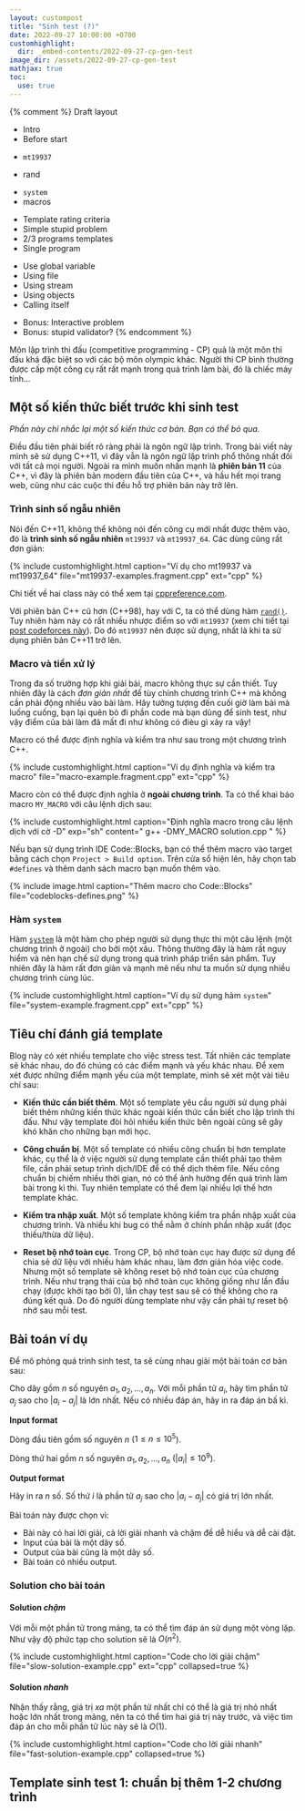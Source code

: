 ```yaml
---
layout: custompost
title: "Sinh test (?)"
date: 2022-09-27 10:00:00 +0700
customhighlight:
  dir: _embed-contents/2022-09-27-cp-gen-test
image_dir: /assets/2022-09-27-cp-gen-test
mathjax: true
toc:
  use: true
---
```


{% comment %}
Draft layout
* Intro
* Before start
- `mt19937`
+ rand
- `system`
- macros
* Template rating criteria
* Simple stupid problem
* 2/3 programs templates
* Single program 
- Use global variable
- Using file
- Using stream
- Using objects
- Calling itself
* Bonus: Interactive problem
* Bonus: stupid validator?
{% endcomment %}

Môn lập trình thi đấu (competitive programming - CP) quả là một môn thi đấu khá
đặc biệt so với các bộ môn olympic khác. Người thi CP bình thường được cấp một
công cụ rất rất mạnh trong quá trình làm bài, đó là chiếc máy tính...

## Một số kiến thức biết trước khi sinh test
_Phần này chỉ nhắc lại một số kiến thức cơ bản. Bạn có thể bỏ qua._

Điều đầu tiên phải biết rõ ràng phải là ngôn ngữ lập trình. Trong bài viết này
mình sẽ sử dụng C++11, vì đây vẫn là ngôn ngữ lập trình phổ thông nhất đối với
tất cả mọi người. Ngoài ra mình muốn nhấn mạnh là **phiên bản 11** của
C++, vì đây là phiên bản modern đầu tiên của C++, và hầu hết mọi trang web, cũng
như các cuộc thi đều hỗ trợ phiên bản này trở lên.

### Trình sinh số ngẫu nhiên

Nói đến C++11, không thể không nói đến công cụ mới nhất được thêm vào, đó là
**trình sinh số ngẫu nhiên** `mt19937` và `mt19937_64`. Các dùng cũng rất đơn
giản:

{% include customhighlight.html caption="Ví dụ cho mt19937 và mt19937_64"
  file="mt19937-examples.fragment.cpp"
  ext="cpp"
%}

Chi tiết về hai class này có thể xem tại [cppreference.com][cppreference-mt19937].

Với phiên bản C++ cũ hơn (C++98), hay với C, ta có thể dùng hàm
[`rand()`][cppreference-rand]. Tuy nhiên hàm này có rất nhiều nhược điểm so với
`mt19937` (xem chi tiết tại [post codeforces này][codeforces-dont-use-rand]). Do
đó `mt19937` nên được sử dụng, nhất là khi ta sử dụng phiên bản C++11 trở lên.

### Macro và tiền xử lý

Trong đa số trường hợp khi giải bài, macro không thực sự cần thiết. Tuy nhiên
đây là cách _đơn giản nhất_ để tùy chỉnh chương trình C++ mà không cần phải động
nhiều vào bài làm. Hãy tưởng tượng đến cuối giờ làm bài mà luống cuống, bạn lại
quên bỏ đi phần code mà bạn dùng để sinh test, như vậy điểm của bài làm đã mất
đi như không có đièu gì xảy ra vậy!

Macro có thể được định nghĩa và kiểm tra như sau trong một chương trình C++.

{% include customhighlight.html caption="Ví dụ định nghĩa và kiểm tra macro"
  file="macro-example.fragment.cpp"
  ext="cpp"
%}

Macro còn có thể được định nghĩa ở **ngoài chương trình**. Ta có thể khai báo
macro `MY_MACRO` với câu lệnh dịch sau:

{% include customhighlight.html caption="Định nghĩa macro trong câu lệnh dịch
với cờ -D"
  exp="sh"
  content="
  g++ -DMY_MACRO solution.cpp
  "
%}

Nếu bạn sử dụng trình IDE Code::Blocks, bạn có thể thêm macro vào target bằng
cách chọn `Project > Build option`. Trên cửa sổ hiện lên, hãy chọn tab `#defines`
và thêm danh sách macro bạn muốn thêm vào.

{% include image.html caption="Thêm macro cho Code::Blocks"
  file="codeblocks-defines.png"
%}

### Hàm `system`

Hàm [`system`][cppreference-system] là một hàm cho phép người sử dụng thực thi
một câu lệnh (một chương trình ở ngoài) cho bởi một xâu. Thông thường đây là hàm
rất nguy hiểm và nên hạn chế sử dụng trong quá trình pháp triển sản phẩm. Tuy
nhiên đây là hàm rất đơn giản và mạnh mẽ nếu như ta muốn sử dụng nhiều chương
trình cùng lúc.

{% include customhighlight.html caption="Ví dụ sử dụng hàm `system`"
  file="system-example.fragment.cpp"
  ext="cpp"
%}

## Tiêu chí đánh giá template
Blog này có xét nhiều template cho việc stress test. Tất nhiên các template sẽ
khác nhau, do đó chúng có các điểm mạnh và yếu khác nhau. Để xem xét được những
điểm mạnh yếu của một template, mình sẽ xét một vài tiêu chí sau:

- **Kiến thức cần biết thêm**. Một số template yêu cầu người sử dụng phải
  biết thêm những kiến thức khác ngoài kiến thức cần biết cho lập trình thi đấu.
  Như vậy template đòi hỏi nhiều kiến thức bên ngoài cũng sẽ gây khó khăn cho
  những bạn mới học.

- **Công chuẩn bị**. Một số template có nhiều công chuẩn bị hơn template khác, cụ
  thể là ở việc người sử dụng template cần thiết phải tạo thêm file, cần phải
  setup trình dịch/IDE để có thể dịch thêm file. Nếu công chuẩn bị chiếm nhiều
  thời gian, nó có thể ảnh hưởng đến quá trình làm bài trong kì thi. Tuy nhiên
  template có thể đem lại nhiều lợi thế hơn template khác.

- **Kiểm tra nhập xuất**. Một số template không kiểm tra phần nhập xuất của
  chương trình. Và nhiều khi bug có thể nằm ở chính phần nhập xuất (đọc
  thiếu/thừa dữ liệu).
  
- **Reset bộ nhớ toàn cục**. Trong CP, bộ nhớ toàn cục hay được sử dụng để chia
  sẻ dữ liệu với nhiều hàm khác nhau, làm đơn giản hóa việc code. Nhưng một số
  template sẽ không reset bộ nhớ toàn cục của chương trình. Nếu như trạng thái
  của bộ nhớ toàn cục không giống như lần đầu chạy (được khởi tạo bởi 0), lần
  chạy test sau sẽ có thể không cho ra đúng kết quả. Do đó người dùng template
  như vậy cần phải tự reset bộ nhớ sau mỗi test.

## Bài toán ví dụ
Để mô phỏng quá trình sinh test, ta sẽ cùng nhau giải một bài toán cơ bản sau:

Cho dãy gồm $n$ số nguyên $a_1, a_2, \ldots, a_n$. Với mỗi phần tử $a_i$, hãy
tìm phần tử $a_j$ sao cho $|a_i - a_j|$ là lớn nhất. Nếu có nhiều đáp án, hãy in
ra đáp án bấ kì.

**Input format**

Dòng đầu tiên gồm số nguyên $n$ ($1 \le n \le 10^5$).

Dòng thứ hai gồm $n$ số nguyên $a_1, a_2, \ldots, a_n$ ($\lvert a_i \rvert \le 10^9$).

**Output format**

Hãy in ra $n$ số. Số thứ $i$ là phần tử $a_j$ sao cho $\lvert a_i - a_j \rvert$ có giá trị
lớn nhất.

Bài toán này được chọn vì:
- Bài này có hai lời giải, cả lời giải nhanh và chậm đề dễ hiểu và dễ cài đặt.
- Input của bài là một dãy số.
- Output của bài cũng là một dãy số.
- Bài toán có nhiều output.

### Solution cho bài toán
#### Solution _chậm_
Với mỗi một phần tử trong mảng, ta có thể tìm đáp án sử dụng một vòng lặp. Như
vậy độ phức tạp cho solution sẽ là $O(n^2)$.

{% include customhighlight.html caption="Code cho lời giải chậm"
  file="slow-solution-example.cpp"
  ext="cpp"
  collapsed=true
%}

#### Solution _nhanh_
Nhận thấy rằng, giá trị _xa_ một phần tử nhất chỉ có thể là giá trị nhỏ nhất
hoặc lớn nhất trong mảng, nên ta có thể tìm hai giá trị này trước, và việc tìm
đáp án cho mỗi phần tử lúc này sẽ là $O(1)$.

{% include customhighlight.html caption="Code cho lời giải nhanh"
  file="fast-solution-example.cpp"
  collapsed=true
%}

## Template sinh test 1: chuẩn bị thêm 1-2 chương trình



[cppreference-mt19937]: https://en.cppreference.com/w/cpp/numeric/random/mersenne_twister_engine
[cppreference-rand]: https://en.cppreference.com/w/c/numeric/random/rand
[codeforces-dont-use-rand]: https://codeforces.com/blog/entry/61587
[cppreference-system]: https://en.cppreference.com/w/cpp/utility/program/system
